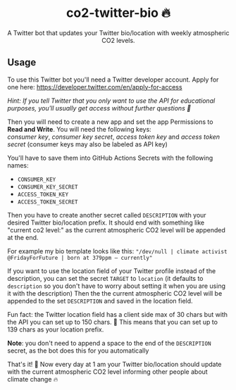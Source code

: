  <p align="center">
  <h1 align="center">co2-twitter-bio 🔥</h1>
  <p align="center">A Twitter bot that updates your Twitter bio/location with weekly atmospheric CO2 levels.<p>
</p>

## Usage
To use this Twitter bot you'll need a Twitter developer account. Apply for one here: https://developer.twitter.com/en/apply-for-access

_Hint: If you tell Twitter that you only want to use the API for educational purposes, you'll usually get access without further questions 🤫_

Then you will need to create a new app and set the app Permissions to **Read and Write**. You will need the following keys: <br>
*consumer key*, *consumer key secret*, *access token key* and *access token secret*
(consumer keys may also be labeled as API key)

You'll have to save them into GitHub Actions Secrets with the following names:

- `CONSUMER_KEY`
- `CONSUMER_KEY_SECRET`
- `ACCESS_TOKEN_KEY`
- `ACCESS_TOKEN_SECRET`

Then you have to create another secret called `DESCRIPTION` with your desired Twitter bio/location prefix. It should end with something like "current co2 level:" as the current atmospheric CO2 level will be appended at the end.

For example my bio template looks like this: `"/dev/null | climate activist @FridayForFuture | born at 379ppm – currently"`

If you want to use the location field of your Twitter profile instead of the description, you can set the secret `TARGET` to `location` (it defaults to `description` so you don't have to worry about setting it when you are using it with the description) Then the the current atmospheric CO2 level will be appended to the set `DESCRIPTION` and saved in the location field.

Fun fact: the Twitter location field has a client side max of 30 chars but with the API you can set up to 150 chars. 🤯 This means that you can set up to 139 chars as your location prefix.

**Note**: you don't need to append a space to the end of the `DESCRIPTION` secret, as the bot does this for you automatically

That's it! 🎉 Now every day at 1 am your Twitter bio/location should update with the current atmospheric CO2 level informing other people about climate change 🔥

